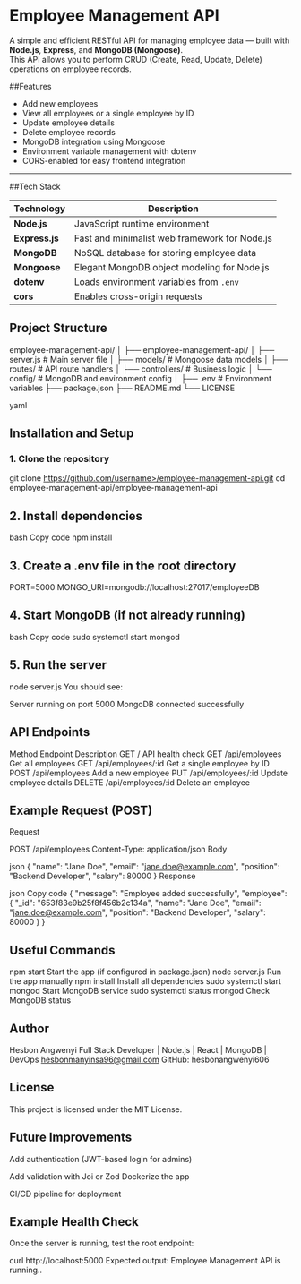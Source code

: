 # Employee Management API

A simple and efficient RESTful API for managing employee data — built with **Node.js**, **Express**, and **MongoDB (Mongoose)**.  
This API allows you to perform CRUD (Create, Read, Update, Delete) operations on employee records.

##Features

- Add new employees  
- View all employees or a single employee by ID  
- Update employee details  
- Delete employee records  
- MongoDB integration using Mongoose  
- Environment variable management with dotenv  
- CORS-enabled for easy frontend integration  

---

##Tech Stack

| Technology | Description |
|-------------|-------------|
| **Node.js** | JavaScript runtime environment |
| **Express.js** | Fast and minimalist web framework for Node.js |
| **MongoDB** | NoSQL database for storing employee data |
| **Mongoose** | Elegant MongoDB object modeling for Node.js |
| **dotenv** | Loads environment variables from `.env` |
| **cors** | Enables cross-origin requests |

## Project Structure

employee-management-api/
│
├── employee-management-api/
│ ├── server.js # Main server file
│ ├── models/ # Mongoose data models
│ ├── routes/ # API route handlers
│ ├── controllers/ # Business logic
│ └── config/ # MongoDB and environment config
│
├── .env # Environment variables
├── package.json
├── README.md
└── LICENSE

yaml

## Installation and Setup

### 1. Clone the repository
git clone https://github.com/username>/employee-management-api.git
cd employee-management-api/employee-management-api
## 2. Install dependencies
bash
Copy code
npm install
## 3. Create a .env file in the root directory

PORT=5000
MONGO_URI=mongodb://localhost:27017/employeeDB
## 4. Start MongoDB (if not already running)
bash
Copy code
sudo systemctl start mongod
## 5. Run the server

node server.js
You should see:

Server running on port 5000
MongoDB connected successfully

## API Endpoints
Method	Endpoint	Description
GET	/	API health check
GET	/api/employees	Get all employees
GET	/api/employees/:id	Get a single employee by ID
POST	/api/employees	Add a new employee
PUT	/api/employees/:id	Update employee details
DELETE	/api/employees/:id	Delete an employee

## Example Request (POST)
Request

POST /api/employees
Content-Type: application/json
Body

json
{
  "name": "Jane Doe",
  "email": "jane.doe@example.com",
  "position": "Backend Developer",
  "salary": 80000
}
Response

json
Copy code
{
  "message": "Employee added successfully",
  "employee": {
    "_id": "653f83e9b25f8f456b2c134a",
    "name": "Jane Doe",
    "email": "jane.doe@example.com",
    "position": "Backend Developer",
    "salary": 80000
  }
}
## Useful Commands
npm start	Start the app (if configured in package.json)
node server.js	Run the app manually
npm install	Install all dependencies
sudo systemctl start mongod	Start MongoDB service
sudo systemctl status mongod	Check MongoDB status

## Author
Hesbon Angwenyi
Full Stack Developer | Node.js | React | MongoDB | DevOps
hesbonmanyinsa96@gmail.com
 GitHub: hesbonangwenyi606

## License
This project is licensed under the MIT License.

## Future Improvements
Add authentication (JWT-based login for admins)

Add validation with Joi or Zod
Dockerize the app

CI/CD pipeline for deployment

## Example Health Check
Once the server is running, test the root endpoint:

curl http://localhost:5000
Expected output:
Employee Management API is running..
